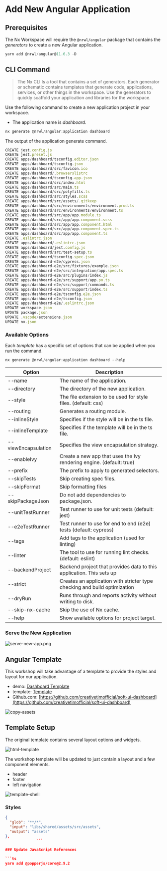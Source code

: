 # Add New Angular Application

## Prerequisites

The Nx Workspace will require the `@nrwl/angular` package that contains the *generators* to create a new Angular application. 

```ts
yarn add @nrwl/angular@11.6.3 -D
```

## CLI Command

> The Nx CLI Is a tool that contains a set of generators. Each generator or schematic contains templates that generate code, applications, services, or other things in the workspace. Use the generators to quickly scaffold your application and libraries for the workspace.

Use the following command to create a new application project in your workspace.

 - The application name is *dashboard*.

```ts
nx generate @nrwl/angular:application dashboard
```

The output of the application generate command.

```ts
CREATE jest.config.js
CREATE jest.preset.js
CREATE apps/dashboard/tsconfig.editor.json
CREATE apps/dashboard/tsconfig.json
CREATE apps/dashboard/src/favicon.ico
CREATE apps/dashboard/.browserslistrc
CREATE apps/dashboard/tsconfig.app.json
CREATE apps/dashboard/src/index.html
CREATE apps/dashboard/src/main.ts
CREATE apps/dashboard/src/polyfills.ts
CREATE apps/dashboard/src/styles.scss
CREATE apps/dashboard/src/assets/.gitkeep
CREATE apps/dashboard/src/environments/environment.prod.ts
CREATE apps/dashboard/src/environments/environment.ts
CREATE apps/dashboard/src/app/app.module.ts
CREATE apps/dashboard/src/app/app.component.scss
CREATE apps/dashboard/src/app/app.component.html
CREATE apps/dashboard/src/app/app.component.spec.ts
CREATE apps/dashboard/src/app/app.component.ts
CREATE .eslintrc.json
CREATE apps/dashboard/.eslintrc.json
CREATE apps/dashboard/jest.config.js
CREATE apps/dashboard/src/test-setup.ts
CREATE apps/dashboard/tsconfig.spec.json
CREATE apps/dashboard-e2e/cypress.json
CREATE apps/dashboard-e2e/src/fixtures/example.json
CREATE apps/dashboard-e2e/src/integration/app.spec.ts
CREATE apps/dashboard-e2e/src/plugins/index.js
CREATE apps/dashboard-e2e/src/support/app.po.ts
CREATE apps/dashboard-e2e/src/support/commands.ts
CREATE apps/dashboard-e2e/src/support/index.ts
CREATE apps/dashboard-e2e/tsconfig.e2e.json
CREATE apps/dashboard-e2e/tsconfig.json
CREATE apps/dashboard-e2e/.eslintrc.json
UPDATE workspace.json
UPDATE package.json
UPDATE .vscode/extensions.json
UPDATE nx.json
```
### Available Options

Each *template* has a specific set of options that can be applied when you run the command.

```ts
nx generate @nrwl/angular:application dashboard --help
```

| Option      | Description      |
|  ---  |  ---  |
  |--name                  |The name of the application.|
  |--directory             |The directory of the new application.|
  |--style                 |The file extension to be used for style files. (default: css)|
  |--routing               |Generates a routing module.|
  |--inlineStyle           |Specifies if the style will be in the ts file.|
  |--inlineTemplate        |Specifies if the template will be in the ts file.|
  |--viewEncapsulation     |Specifies the view encapsulation strategy.|
  |--enableIvy             |Create a new app that uses the Ivy rendering engine. (default: true)|
  |--prefix                |The prefix to apply to generated selectors.|
  |--skipTests             |Skip creating spec files.|
  |--skipFormat            |Skip formatting files|
  |--skipPackageJson       |Do not add dependencies to package.json.|
  |--unitTestRunner        |Test runner to use for unit tests (default: jest)|
  |--e2eTestRunner         |Test runner to use for end to end (e2e) tests (default: cypress)|
  |--tags                  |Add tags to the application (used for linting)|
  |--linter                |The tool to use for running lint checks. (default: eslint)|
  |--backendProject        |Backend project that provides data to this application. This sets up |proxy.config.json.|
  |--strict                |Creates an application with stricter type checking and build optimization |options.|
  |--dryRun                |Runs through and reports activity without writing to disk.|
  |--skip-nx-cache         |Skip the use of Nx cache.|
  |--help                  |Show available options for project target.|

### Serve the New Application 

![serve-new-app.png](resources/setup/serve-new-app.png)
## Angular Template

 This workshop will take advantage of a template to provide the styles and layout for our application.

- demo: [Dashboard Template](https://demos.creative-tim.com/soft-ui-dashboard-pro/pages/dashboards/default.html?_ga=2.216831702.1978166807.1628202168-1527944961.1625616027)
- template: [Template](https://www.creative-tim.com/product/soft-ui-dashboard)
- Github.com: [https://github.com/creativetimofficial/soft-ui-dashboard](https://github.com/creativetimofficial/soft-ui-dashboard)

![copy-assets](resources/setup/copy-assets.png)

## Template Setup

The original template contains several layout options and widgets.

![html-template](resources/setup/html-template.png)

 The workshop template will be updated to just contain a layout and a few component elements.

 - header
 - footer
 - left navigation

![template-shell](resources/setup/template-shell.png)


### Styles

```json
{
  "glob": "**/*",
  "input": "libs/shared/assets/src/assets",
  "output": "assets"
},
              ```

### Update JavaScript References

```ts
yarn add @popperjs/core@2.9.2
```